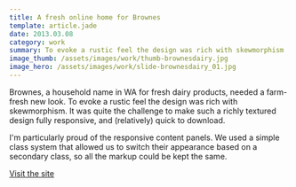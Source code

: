 ```yaml
---
title: A fresh online home for Brownes
template: article.jade
date: 2013.03.08
category: work
summary: To evoke a rustic feel the design was rich with skewmorphism
image_thumb: /assets/images/work/thumb-brownesdairy.jpg
image_hero: /assets/images/work/slide-brownesdairy_01.jpg
---
```


Brownes, a household name in WA for fresh dairy products, needed a farm-fresh
new look. To evoke a rustic feel the design was rich with skewmorphism. It was quite
the challenge to make such a richly textured design fully responsive, and (relatively)
quick to download.

I'm particularly proud of the responsive content panels. We used a simple class
system that allowed us to switch their appearance based on a secondary class,
so all the markup could be kept the same.

[Visit the site](http://brownesdairy.com.au)
